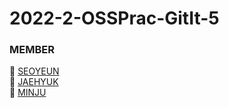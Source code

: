 # 2022-2-OSSPrac-GitIt-5

### MEMBER
 🐳 [SEOYEUN](https://github.com/seoyeun0106)    
 🐳 [JAEHYUK](https://github.com/jaehyukjung)    
 🐳 [MINJU](https://github.com/JoungMinJu)
